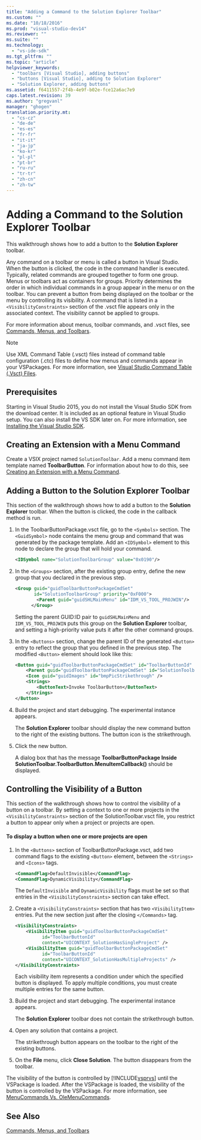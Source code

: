```yaml
---
title: "Adding a Command to the Solution Explorer Toolbar"
ms.custom: ""
ms.date: "10/18/2016"
ms.prod: "visual-studio-dev14"
ms.reviewer: ""
ms.suite: ""
ms.technology: 
  - "vs-ide-sdk"
ms.tgt_pltfrm: ""
ms.topic: "article"
helpviewer_keywords: 
  - "toolbars [Visual Studio], adding buttons"
  - "buttons [Visual Studio], adding to Solution Explorer"
  - "Solution Explorer, adding buttons"
ms.assetid: f6411557-2f4b-4e9f-b02e-fce12a6ac7e9
caps.latest.revision: 39
ms.author: "gregvanl"
manager: "ghogen"
translation.priority.mt: 
  - "cs-cz"
  - "de-de"
  - "es-es"
  - "fr-fr"
  - "it-it"
  - "ja-jp"
  - "ko-kr"
  - "pl-pl"
  - "pt-br"
  - "ru-ru"
  - "tr-tr"
  - "zh-cn"
  - "zh-tw"
---
```

# Adding a Command to the Solution Explorer Toolbar
This walkthrough shows how to add a button to the **Solution Explorer** toolbar.  
  
 Any command on a toolbar or menu is called a button in Visual Studio. When the button is clicked, the code in the command handler is executed. Typically, related commands are grouped together to form one group. Menus or toolbars act as containers for groups. Priority determines the order in which individual commands in a group appear in the menu or on the toolbar. You can prevent a button from being displayed on the toolbar or the menu by controlling its visibility. A command that is listed in a `<VisibilityConstraints>` section of the .vsct file appears only in the associated context. The visibility cannot be applied to groups.  
  
 For more information about menus, toolbar commands, and .vsct files, see [Commands, Menus, and Toolbars](../extensibility/commands--menus--and-toolbars.md).  
  
> [!NOTE]
>  Use XML Command Table (.vsct) files instead of command table configuration (.ctc) files to define how menus and commands appear in your VSPackages. For more information, see [Visual Studio Command Table (.Vsct) Files](../extensibility/visual-studio-command-table--.vsct--files.md).  
  
## Prerequisites  
 Starting in Visual Studio 2015, you do not install the Visual Studio SDK from the download center. It is included as an optional feature in Visual Studio setup. You can also install the VS SDK later on. For more information, see [Installing the Visual Studio SDK](../extensibility/installing-the-visual-studio-sdk.md).  
  
## Creating an Extension with a Menu Command  
 Create a VSIX project named `SolutionToolbar`. Add a menu command item template named **ToolbarButton**. For information about how to do this, see [Creating an Extension with a Menu Command](../extensibility/creating-an-extension-with-a-menu-command.md).  
  
## Adding a Button to the Solution Explorer Toolbar  
 This section of the walkthrough shows how to add a button to the **Solution Explorer** toolbar. When the button is clicked, the code in the callback method is run.  
  
1.  In the ToolbarButtonPackage.vsct file, go to the  `<Symbols>` section. The `<GuidSymbol>`  node contains the menu group and command that was generated by the package template. Add an `<IDSymbol>` element to this node to declare the group that will hold your command.  
  
    ```xml  
    <IDSymbol name="SolutionToolbarGroup" value="0x0190"/>  
    ```  
  
2.  In the `<Groups>` section, after the existing group entry, define the new group that you declared in the previous step.  
  
    ```xml  
    <Group guid="guidToolbarButtonPackageCmdSet"  
           id="SolutionToolbarGroup" priority="0xF000">  
            <Parent guid="guidSHLMainMenu" id="IDM_VS_TOOL_PROJWIN"/>  
          </Group>  
    ```  
  
     Setting the parent GUID:ID pair to `guidSHLMainMenu` and `IDM_VS_TOOL_PROJWIN` puts this group on the **Solution Explorer** toolbar, and setting a high-priority value puts it after the other command groups.  
  
3.  In the `<Buttons>` section, change the parent ID of the generated `<Button>` entry to reflect the group that you defined in the previous step. The modified `<Button>` element should look like this:  
  
    ```xml  
    <Button guid="guidToolbarButtonPackageCmdSet" id="ToolbarButtonId" priority="0x0100" type="Button">  
        <Parent guid="guidToolbarButtonPackageCmdSet" id="SolutionToolbarGroup" />  
        <Icon guid="guidImages" id="bmpPicStrikethrough" />  
        <Strings>  
            <ButtonText>Invoke ToolbarButton</ButtonText>  
        </Strings>  
    </Button>  
    ```  
  
4.  Build the project and start debugging. The experimental instance appears.  
  
     The **Solution Explorer** toolbar should display the new command button to the right of the existing buttons. The button icon is the strikethrough.  
  
5.  Click the new button.  
  
     A dialog box that has the message **ToolbarButtonPackage Inside SolutionToolbar.ToolbarButton.MenuItemCallback()** should be displayed.  
  
## Controlling the Visibility of a Button  
 This section of the walkthrough shows how to control the visibility of a button on a toolbar. By setting a context to one or more projects in the `<VisibilityConstraints>` section of the SolutionToolbar.vsct file, you restrict a button to appear only when a project or projects are open.  
  
#### To display a button when one or more projects are open  
  
1.  In the `<Buttons>` section of ToolbarButtonPackage.vsct, add two command flags to the existing `<Button>` element, between the `<Strings>` and `<Icons>` tags.  
  
    ```xml  
    <CommandFlag>DefaultInvisible</CommandFlag>  
    <CommandFlag>DynamicVisibility</CommandFlag>  
    ```  
  
     The `DefaultInvisible` and `DynamicVisibility` flags must be set so that entries in the `<VisibilityConstraints>` section can take effect.  
  
2.  Create a `<VisibilityConstraints>` section that has two `<VisibilityItem>` entries. Put the new section just after the closing `</Commands>` tag.  
  
    ```xml  
    <VisibilityConstraints>  
        <VisibilityItem guid="guidToolbarButtonPackageCmdSet"  
              id="ToolbarButtonId"  
              context="UICONTEXT_SolutionHasSingleProject" />  
        <VisibilityItem guid="guidToolbarButtonPackageCmdSet"  
              id="ToolbarButtonId"  
              context="UICONTEXT_SolutionHasMultipleProjects" />  
    </VisibilityConstraints>  
    ```  
  
     Each visibility item represents a condition under which the specified button is displayed. To apply multiple conditions, you must create multiple entries for the same button.  
  
3.  Build the project and start debugging. The experimental instance appears.  
  
     The **Solution Explorer** toolbar does not contain the strikethrough button.  
  
4.  Open any solution that contains a project.  
  
     The strikethrough button appears on the toolbar to the right of the existing buttons.  
  
5.  On the **File** menu, click **Close Solution**. The button disappears from the toolbar.  
  
 The visibility of the button is controlled by [!INCLUDE[vsprvs](../codequality/includes/vsprvs_md.md)] until the VSPackage is loaded. After the VSPackage is loaded, the visibility of the button is controlled by the VSPackage.  For more information, see [MenuCommands Vs. OleMenuCommands](../misc/menucommands-vs.-olemenucommands.md).  
  
## See Also  
 [Commands, Menus, and Toolbars](../extensibility/commands--menus--and-toolbars.md)
